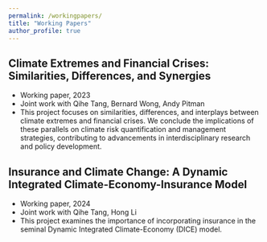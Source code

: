 ```yaml
---
permalink: /workingpapers/
title: "Working Papers"
author_profile: true
---
```


Climate Extremes and Financial Crises: Similarities, Differences, and Synergies
---
* Working paper, 2023
* Joint work with Qihe Tang, Bernard Wong, Andy Pitman
* This project focuses on similarities, differences, and interplays between climate extremes and financial crises. We conclude the implications of these parallels on climate risk quantification and management strategies, contributing to advancements in interdisciplinary research and policy development.

Insurance and Climate Change: A Dynamic Integrated Climate-Economy-Insurance Model
---
* Working paper, 2024
* Joint work with Qihe Tang, Hong Li
* This project examines the importance of incorporating insurance in the seminal Dynamic Integrated Climate-Economy (DICE) model.

